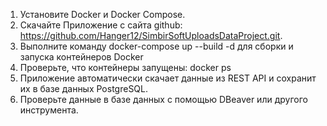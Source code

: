 1.	Установите Docker и Docker Compose.
2.  Скачайте Приложение с сайта github: https://github.com/Hanger12/SimbirSoftUploadsDataProject.git.
3.	Выполните команду docker-compose up --build -d для сборки и запуска контейнеров Docker
4.	Проверьте, что контейнеры запущены: docker ps
5.	Приложение автоматически скачает данные из REST API и сохранит их в базе данных PostgreSQL.
6.	Проверьте данные в базе данных с помощью DBeaver или другого инструмента.
